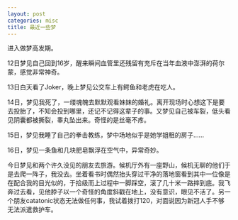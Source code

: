```yaml
---
layout: post
categories: misc
title: 最近一些梦
---
```


进入做梦高发期。

12日梦见自己回到16岁，醒来瞬间血管里还残留有充斥在当年血液中澎湃的荷尔蒙，感觉非常神奇。

13日白天看了Joker，晚上梦见公交车上有鳄鱼和老虎在吃人。

14日，梦见我死了，一缕魂魄去默默观看妹妹的婚礼。离开现场时心想这下是要去投胎了，不知会投到哪里，还记不记得这辈子的事。又梦见自己被车裂，低头看见阴囊都被撕裂，睾丸坠出来。奇怪的是丝毫不疼。

15日，梦见我睡了自己的拳击教练，梦中场地似乎是她学姐租的房子……

16日，梦见一条鱼和几块肥皂飘浮在空气中，异常奇妙。

今日梦见和两个许久没见的朋友去旅游。候机厅外有一座野山，候机无聊的他们于是去爬一阵子，我没去。坐着看书时偶然抬头穿过干净的落地窗看到其中一位像是在配合我的目光似的，于拾级而上过程中一脚踩空，滚了几十米一路摔到底。我飞奔过去看，见他脖子以一个奇怪的角度斜戳在地上，没有意识，眼见不活了。另一个朋友catatonic状态无法做任何事，我试着拨打120，对面说因为新冠人手不够无法派遣救护车。
